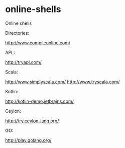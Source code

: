 online-shells
=============

Online shells

Directories:

http://www.compileonline.com/

APL:

http://tryapl.com/

Scala:

http://www.simplyscala.com/
http://www.tryscala.com/

Kotlin:

http://kotlin-demo.jetbrains.com/

Ceylon:

http://try.ceylon-lang.org/

GO:

http://play.golang.org/
